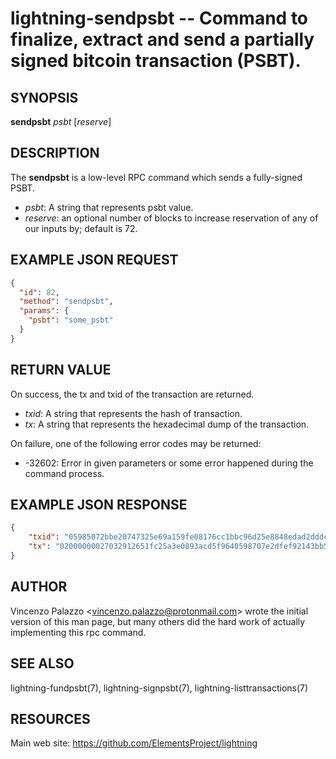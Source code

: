 lightning-sendpsbt -- Command to finalize, extract and send a partially signed bitcoin transaction (PSBT).
==========================================================================================================

SYNOPSIS
--------

**sendpsbt** *psbt* [*reserve*]

DESCRIPTION
-----------

The **sendpsbt** is a low-level RPC command which sends a fully-signed PSBT.

- *psbt*: A string that represents psbt value.
- *reserve*: an optional number of blocks to increase reservation of any of our inputs by; default is 72.

EXAMPLE JSON REQUEST
--------------------

```json
{
  "id": 82,
  "method": "sendpsbt",
  "params": {
    "psbt": "some_psbt"
  }
}
```

RETURN VALUE
------------

On success, the tx and txid of the transaction are returned.

- *txid*: A string that represents the hash of transaction.
- *tx*: A string that represents the hexadecimal dump of the transaction.

On failure, one of the following error codes may be returned:

- -32602: Error in given parameters or some error happened during the command process.

EXAMPLE JSON RESPONSE
---------------------

```json
{
    "txid": "05985072bbe20747325e69a159fe08176cc1bbc96d25e8848edad2dddc1165d0",
    "tx": "02000000027032912651fc25a3e0893acd5f9640598707e2dfef92143bb5a4020e335442800100000017160014a5f48b9aa3cb8ca6cc1040c11e386745bb4dc932ffffffffd229a4b4f78638ebcac10a68b0561585a5d6e4d3b769ad0a909e9b9afaeae24e00000000171600145c83da9b685f9142016c6f5eb5f98a45cfa6f686ffffffff01915a01000000000017a9143a4dfd59e781f9c3018e7d0a9b7a26d58f8d22bf8700000000",
}
```

AUTHOR
------

Vincenzo Palazzo <<vincenzo.palazzo@protonmail.com>> wrote the initial version of this man page, but many others did the hard work of actually implementing this rpc command.

SEE ALSO
--------

lightning-fundpsbt(7), lightning-signpsbt(7), lightning-listtransactions(7)

RESOURCES
---------

Main web site: <https://github.com/ElementsProject/lightning>
